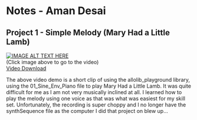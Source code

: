 # Notes - Aman Desai
## Project 1 - Simple Melody (Mary Had a Little Lamb)

[![IMAGE ALT TEXT HERE](https://img.youtube.com/vi/BiB_DIoA_Jw/0.jpg)](https://www.youtube.com/watch?v=BiB_DIoA_Jw) <br/>
(Click image above to go to the video)<br/>
[Video Download](https://github.com/allolib-s24/notes-amanpdesai/tree/main/melody-001)

The above video demo is a short clip of using the allolib_playground library, using the 01_Sine_Env_Piano file to play Mary Had a Little Lamb. It was quite difficult for me as I am not very musically inclined at all. I learned how to play the melody using one voice as that was what was easiest for my skill set. Unfortunately, the recording is super choppy and I no longer have the synthSequence file as the computer I did that project on blew up...

